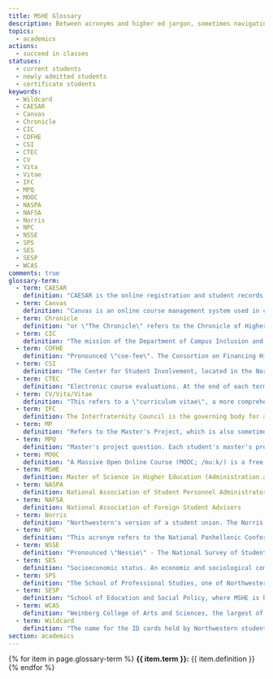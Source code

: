 ```yaml
---
title: MSHE Glossary
description: Between acronyms and higher ed jargon, sometimes navigating all the terms thrown around in class and at internship sites can be hard to keep up with. Here is our cheat sheet of common terms.  
topics: 
  - academics
actions:
  - succeed in classes
statuses:  
  - current students
  - newly admitted students
  - certificate students
keywords:
  - Wildcard
  - CAESAR
  - Canvas
  - Chronicle
  - CIC
  - COFHE
  - CSI
  - CTEC
  - CV
  - Vita
  - Vitae
  - IFC
  - MPQ
  - MOOC
  - NASPA
  - NAFSA
  - Norris
  - NPC
  - NSSE
  - SPS
  - SES
  - SESP
  - WCAS
comments: true
glossary-term:
  - term: CAESAR
    definition: "CAESAR is the online registration and student records system accessible at www.northwestern.edu/caesar. You can use CAESAR to access your grades, class schedule, account, financial holds, CTECs, etc."
  - term: Canvas
    definition: "Canvas is an online course management system used in classes for uploading assignments, posting readings, and hosting class discussions on the online discussion boards."
  - term: Chronicle
    definition: "or \"The Chronicle\" refers to the Chronicle of Higher Education, a periodical about higher education that many higher education professionals read daily."
  - term: CIC
    definition: "The mission of the Department of Campus Inclusion and Community (CIC) is to work collaboratively with the university community to cultivate inclusive learning environments through the intentional engagement with difference across and within various identities. CIC is the umbrella department for sub-departments including Multicultural Student Affairs (MSA), Student Enrichment Services (SES), and will include Social Justice Education (SJE) in the future."
  - term: COFHE
    definition: "Pronounced \"coe-fee\". The Consortion on Financing Higher Education is an organization of thirty-five highly selective colleges and universities, all of which are committed to meeting the full demonstrated financial need of admitted students. These institutions gather and share data on matters pertaining to access, affordability, and assessment, particularly as they relate to undergraduate education, admissions, financial aid, and the financing of higher education. All data supplied to, compiled by, and shared among the Consortium are subject to strict confidentiality guidelines. Northwestern is a member of COFHE."
  - term: CSI
    definition: "The Center for Student Involvement, located in the Norris Center, oversees 480 student organizations and provides advising and training for the leaders of Northwestern's student groups. Several MSHE students have interned with CSI."
  - term: CTEC
    definition: "Electronic course evaluations. At the end of each term students are asked to fill out these anonymous course evaluations via CAESAR. Students will be reminded to complete CTECs via email, but instructors often remind students to complete CTECs as well. CTECs are only available to students who have completed CTECs in prior quarters."
  - term: CV/Vita/Vitae
    definition: "This refers to a \"curriculum vitae\", a more comprehensive version of a résumé. A CV elaborates on education to a greater degree than a résumé and is expected to include a comprehensive listing of professional history including every term of employment, academic credential, publication, contribution or significant achievement. In certain professions, it may even include samples of the person's work and may run too many pages."
  - term: IFC
    definition: The Interfraternity Council is the governing body for all fraternity chapters at Northwestern.
  - term: MP
    definition: "Refers to the Master's Project, which is also sometimes called the master's thesis."
  - term: MPQ
    definition: "Master's project question. Each student's master's project is guided by a central research question, which the student articulates and refines throughout the master's project sequence."
  - term: MOOC
    definition: "A Massive Open Online Course (MOOC; /muːk/) is a free, online, not-for-credit course aimed at unlimited participation and open access. There are a few different MOOC providers, including Coursera (with whom Northwestern is partnered), EdX, and Udacity."
  - term: MSHE
    definition: Master of Science in Higher Education (Administration and Policy). In CAESAR you will see it listed as MS_HE.
  - term: NASPA
    definition: National Association of Student Personnel Administrators. The largest student affairs professional organization for student affairs administrators in higher education). Many professional organizations are referred to by their acronyms. See list of professional organizations.
  - term: NAFSA
    definition: National Association of Foreign Student Advisers
  - term: Norris
    definition: "Northwestern's version of a student union. The Norris University center has a number of services, including a food court, the campus bookstore, and the wildcard (student ID) office."
  - term: NPC
    definition: "This acronym refers to the National Panhellenic Conference, an umbrella organization for 26 international women's fraternities and sororities."
  - term: NSSE
    definition: "Pronounced \"Nessie\" - The National Survey of Student Engagement. NSSE annually collects information at hundreds of four-year colleges and universities about student participation in programs and activities that institutions provide for their learning and personal development. The results provide an estimate of how undergraduates spend their time and what they gain from attending college."
  - term: SES
    definition: "Socioeconomic status. An economic and sociological combined total measure of a person or family's income family’s economic, educational and social position in relation to others. You'll most often hear this used in terms of \"low SES students\" - meaning students from low income families."
  - term: SPS
    definition: "The School of Professional Studies, one of Northwestern's 12 schools. SPS serves primarily non-traditional, adult students."
  - term: SESP
    definition: "School of Education and Social Policy, where MSHE is housed."
  - term: WCAS
    definition: "Weinberg College of Arts and Sciences, the largest of Northwestern's 12 schools/colleges."
  - term: Wildcard
    definition: "The name for the ID cards held by Northwestern students, faculty and staff. You will need to use your Wildcard to enter the library, to ride the intercampus shuttle and to access a number of other services that are restricted to members of the NU community."
section: academics
---
```


  {% for item in page.glossary-term %}
  **{{ item.term }}:** {{ item.definition }}
  {% endfor %}